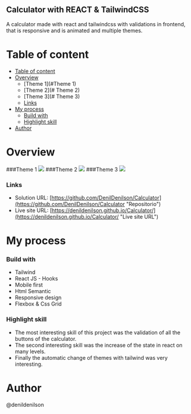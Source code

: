 ## Calculator with REACT & TailwindCSS
A calculator made with react and tailwindcss with validations in frontend, that is responsive and is animated and multiple themes.

# Table of content
- [Table of content](#table-of-content)
- [Overview](#overview)
    - [Theme 1](#Theme 1)
    - [Theme 2](# Theme 2)
    - [Theme 3](# Theme 3)
    - [Links](#links)
- [My process](#my-process)
    - [Build with](#build-with)
    - [Highlight skill](#highlight-skill)
- [Author](#author)

# Overview
###Theme 1
![](https://i.imgur.com/UYFlg3I.png)
###Theme 2
![](https://i.imgur.com/WamUSbV.png)
###Theme 3
![](https://i.imgur.com/7KwZV1Q.png)
### Links
- Solution URL: [https://github.com/DenilDenilson/Calculator](https://github.com/DenilDenilson/Calculator "Repositorio")
- Live site URL: [https://denildenilson.github.io/Calculator/](https://denildenilson.github.io/Calculator/ "Live site URL")


# My process
### Build with
- Tailwind
- React JS - Hooks
- Mobile first
- Html Semantic
- Responsive design
- Flexbox & Css Grid

### Highlight skill
- The most interesting skill of this project was the validation of all the buttons of the calculator.
- The second interesting skill was the increase of the state in react on many levels.
- Finally the automatic change of themes with tailwind was very interesting.
# Author

@denildenilson
